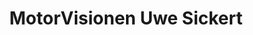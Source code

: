 ---
title: "MotorVisionen Uwe Sickert"
url: /dresden/motorvisionen-uwe-sickert/
shop: Autowerkstatt
---